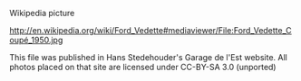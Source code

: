 Wikipedia picture

http://en.wikipedia.org/wiki/Ford_Vedette#mediaviewer/File:Ford_Vedette_Coupé_1950.jpg

This file was published in Hans Stedehouder's Garage de l'Est website. All photos placed on that site are licensed under CC-BY-SA 3.0 (unported)
